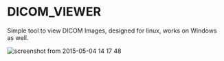 DICOM_VIEWER
============

Simple tool to view DICOM Images, designed for linux, works on Windows as well.

![screenshot from 2015-05-04 14 17 48](https://cloud.githubusercontent.com/assets/3313110/7462730/a9dc41f6-f268-11e4-8b9d-17bda2ea03fe.png)
